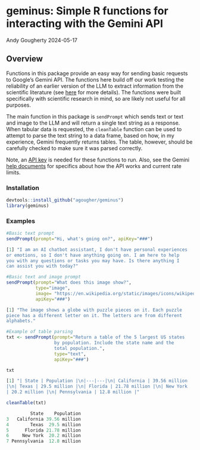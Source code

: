 geminus: Simple R functions for interacting with the Gemini API
================
Andy Gougherty
2024-05-17

## Overview

Functions in this package provide an easy way for sending basic requests
to Google’s Gemini API. The functions here build off our work testing
the reliability of an earlier version of the LLM to extract information
from the scientific literature (see
[here](https://doi.org/10.1038/s44185-024-00043-9) for more details).
The functions were built specifically with scientific research in mind,
so are likely not useful for all purposes.

The main function in this package is `sendPrompt` which sends text or
text and image to the LLM and will return a single text string as a
response. When tabular data is requested, the `cleanTable` function can
be used to attempt to parse the text string to a data frame, based on
how, in my experience, Gemini frequently returns tables. The table,
however, should be carefully checked to make sure it was parsed
correctly.

Note, an [API key](https://ai.google.dev/gemini-api/docs/api-key) is
needed for these functions to run. Also, see the Gemini [help
documents](https://ai.google.dev/gemini-api/docs/api-overview) for
specifics about how the API works and current rate limits.

### Installation

``` r
devtools::install_github("agougher/geminus")
library(geminus)
```

### Examples

``` r
#Basic text prompt
sendPrompt(prompt="Hi, what's going on?", apiKey="###")

[1] "I am an AI chatbot assistant, I don't have personal experiences
or emotions, so I don't have anything going on. I am here to help
you with any questions or tasks you may have. Is there anything I
can assist you with today?"
```

``` r
#Basic text and image prompt
sendPrompt(prompt="What does this image show?", 
           type="image", 
           image= "https://en.wikipedia.org/static/images/icons/wikipedia.png", 
           apiKey="###")

[1] "The image shows a globe with puzzle pieces on it. Each puzzle
piece has a different letter on it. The letters are from different
alphabets."
```

``` r
#Example of table parsing
txt <- sendPrompt(prompt="Return a table of the 5 largest US states
                  by population. Include the state name and the
                  total population.", 
                  type="text", 
                  apiKey="###")

txt

[1] "| State | Population |\n|---|---|\n| California | 39.56 million
|\n| Texas | 29.5 million |\n| Florida | 21.78 million |\n| New York
| 20.2 million |\n| Pennsylvania | 12.8 million |"

cleanTable(txt)

         State    Population
3   California 39.56 million
4        Texas  29.5 million
5      Florida 21.78 million
6     New York  20.2 million
7 Pennsylvania  12.8 million
```
